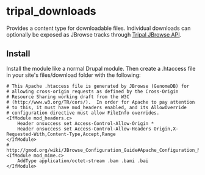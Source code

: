 # tripal_downloads
Provides a content type for downloadable files. Individual downloads can optionally be exposed as JBrowse tracks through [Tripal JBrowse API](https://github.com/isubit/tripal_jbrowse_api).

## Install

Install the module like a normal Drupal module. Then create a .htaccess file in your site's files/download folder with the following:
```
# This Apache .htaccess file is generated by JBrowse (GenomeDB) for
# allowing cross-origin requests as defined by the Cross-Origin
# Resource Sharing working draft from the W3C
# (http://www.w3.org/TR/cors/).  In order for Apache to pay attention
# to this, it must have mod_headers enabled, and its AllowOverride
# configuration directive must allow FileInfo overrides.
<IfModule mod_headers.c>
    Header onsuccess set Access-Control-Allow-Origin *
    Header onsuccess set Access-Control-Allow-Headers Origin,X-Requested-With,Content-Type,Accept,Range
</IfModule>
# http://gmod.org/wiki/JBrowse_Configuration_Guide#Apache_Configuration_Note
<IfModule mod_mime.c>
    AddType application/octet-stream .bam .bami .bai
</IfModule>
```
